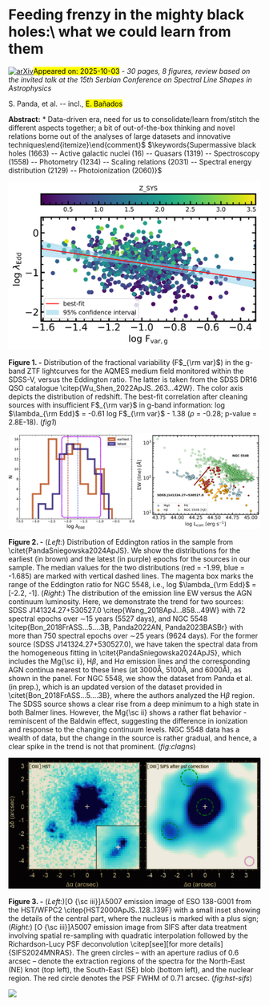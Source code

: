 <div class="macros" style="visibility:hidden;">
$\newcommand{\ensuremath}{}$
$\newcommand{\xspace}{}$
$\newcommand{\object}[1]{\texttt{#1}}$
$\newcommand{\farcs}{{.}''}$
$\newcommand{\farcm}{{.}'}$
$\newcommand{\arcsec}{''}$
$\newcommand{\arcmin}{'}$
$\newcommand{\ion}[2]{#1#2}$
$\newcommand{\textsc}[1]{\textrm{#1}}$
$\newcommand{\hl}[1]{\textrm{#1}}$
$\newcommand{\footnote}[1]{}$
$\newcommand{\BibTeX}{{\rm B\kern-.05em{\sc i\kern-.025em b}$
$             T\kern-.1667em\lower.7ex\hbox{E}\kern-.125emX}}$</div>



<div id="title">

# Feeding frenzy in the mighty black holes:\ what we could learn from them

</div>
<div id="comments">

[![arXiv](https://img.shields.io/badge/arXiv-2510.01486-b31b1b.svg)](https://arxiv.org/abs/2510.01486)<mark>Appeared on: 2025-10-03</mark> -  _30 pages, 8 figures, review based on the invited talk at the 15th Serbian Conference on Spectral Line Shapes in Astrophysics_

</div>
<div id="authors">

S. Panda, et al. -- incl., <mark>E. Bañados</mark>

</div>
<div id="abstract">

**Abstract:** * Data-driven era, need for us to consolidate/learn from/stitch the different aspects together; a bit of out-of-the-box thinking and novel relations borne out of the analyses of large datasets and innovative techniques\end{itemize}\end{comment}$ $\keywords{Supermassive black holes (1663) -- Active galactic nuclei (16) -- Quasars (1319) -- Spectroscopy (1558) -- Photometry (1234) -- Scaling relations (2031) -- Spectral energy distribution (2129) -- Photoionization (2060)}$

</div>

<div id="div_fig1">

<img src="tmp_2510.01486/./original_correlation.png" alt="Fig1" width="100%"/>

**Figure 1. -** Distribution of the fractional variability (F$_{\rm var}$) in the g-band ZTF lightcurves for the AQMES medium field monitored within the SDSS-V, versus the Eddington ratio. The latter is taken from the SDSS DR16 QSO catalogue \citep{Wu_Shen_2022ApJS..263...42W}. The color axis depicts the distribution of redshift. The best-fit correlation after cleaning sources with insufficient F$_{\rm var}$ in g-band information: log $\lambda_{\rm Edd}$ = -0.61 log F$_{\rm var}$ - 1.38 ($\rho$ = -0.28; p-value = 2.8E-18). (*fig1*)

</div>
<div id="div_fig2">

<img src="tmp_2510.01486/./Eddr_dist.png" alt="Fig2.1" width="50%"/><img src="tmp_2510.01486/./CLAGN_trend.png" alt="Fig2.2" width="50%"/>

**Figure 2. -** (_Left:_) Distribution of Eddington ratios in the sample from \citet{PandaSniegowska2024ApJS}. We show the distributions for the earliest (in brown) and the latest (in purple) epochs for the sources in our sample. The median values for the two distributions (red = -1.99, blue = -1.685) are marked with vertical dashed lines. The magenta box marks the range of the Eddington ratio for NGC 5548, i.e., log $\lambda_{\rm Edd}$ = [-2.2, -1]. (_Right:_) The distribution of the emission line EW versus the AGN continuum luminosity. Here, we demonstrate the trend for two sources:  SDSS J141324.27+530527.0 \citep{Wang_2018ApJ...858...49W} with 72 spectral epochs over $\sim$15 years (5527 days), and NGC 5548 \citep{Bon_2018FrASS...5....3B, Panda2022AN, Panda2023BASBr} with more than 750 spectral epochs over $\sim$25 years (9624 days). For the former source (SDSS J141324.27+530527.0), we have taken the spectral data from the homogeneous fitting in \citet{PandaSniegowska2024ApJS}, which includes the Mg{\sc ii}, H$\beta$, and H$\alpha$ emission lines and the corresponding AGN continua nearest to these lines (at 3000Å, 5100Å, and 6000Å), as shown in the panel. For NGC 5548, we show the dataset from Panda et al. (in prep.), which is an updated version of the dataset provided in \citet{Bon_2018FrASS...5....3B}, where the authors analyzed the H$\beta$ region. The SDSS source shows a clear rise from a deep minimum to a high state in both Balmer lines. However, the Mg{\sc ii} shows a rather flat behavior - reminiscent of the Baldwin effect, suggesting the difference in ionization and response to the changing continuum levels. NGC 5548 data has a wealth of data, but the change in the source is rather gradual, and hence, a clear spike in the trend is not that prominent. (*fig:clagns*)

</div>
<div id="div_fig3">

<img src="tmp_2510.01486/./eso_g138.png" alt="Fig3" width="100%"/>

**Figure 3. -** (_Left:_)[O {\sc iii}]$\lambda$5007 emission image of ESO 138-G001 from the HST/WFPC2 \citep{HST2000ApJS..128..139F} with a small inset showing the details of the central part, where the nucleus is marked with a plus sign; (_Right:_) [O {\sc iii}]$\lambda$5007 emission image from SIFS after data treatment involving spatial re-sampling with quadratic interpolation followed by the Richardson-Lucy PSF deconvolution \citep[see][for more details]{SIFS2024MNRAS}. The green circles – with an aperture radius of 0.6 arcsec – denote the extraction regions of the spectra for the North-East (NE) knot (top left), the South-East (SE) blob (bottom left), and the nuclear region. The red circle denotes the PSF FWHM of 0.71 arcsec. (*fig:hst-sifs*)

</div><div id="qrcode"><img src=https://api.qrserver.com/v1/create-qr-code/?size=100x100&data="https://arxiv.org/abs/2510.01486"></div>